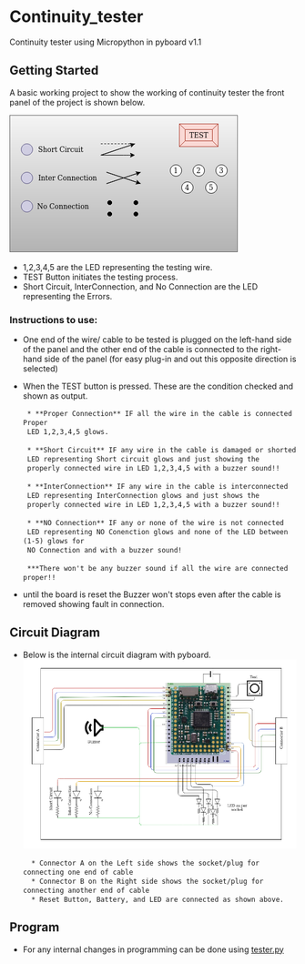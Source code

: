 # Continuity_tester
Continuity tester using Micropython in pyboard v1.1

## Getting Started
A basic working project to show the working of continuity tester
the front panel of the project is shown below.

![](https://github.com/santoshkrishnanr/Continuity_tester/blob/main/Front_Panel.png)

* 1,2,3,4,5 are the LED representing the testing wire.
* TEST Button initiates the testing process.
* Short Circuit, InterConnection, and No Connection are the LED representing the Errors.
 
### Instructions to use:

 * One end of the  wire/ cable to be tested is plugged on the left-hand side of the panel
 and the other end of the cable is connected to the right-hand side of the panel (for easy plug-in and out this opposite direction is selected)
 * When the TEST button is pressed. These are the condition checked and shown as output.
 
        * **Proper Connection** IF all the wire in the cable is connected Proper 
        LED 1,2,3,4,5 glows.
        
        * **Short Circuit** IF any wire in the cable is damaged or shorted 
        LED representing Short circuit glows and just showing the
        properly connected wire in LED 1,2,3,4,5 with a buzzer sound!!
        
        * **InterConnection** IF any wire in the cable is interconnected 
        LED representing InterConnection glows and just shows the 
        properly connected wire in LED 1,2,3,4,5 with a buzzer sound!!
        
        * **NO Connection** IF any or none of the wire is not connected 
        LED representing NO Conenction glows and none of the LED between (1-5) glows for 
        NO Connection and with a buzzer sound!
        
        ***There won't be any buzzer sound if all the wire are connected proper!!

 * until the board is reset the Buzzer won't stops even after the cable is removed showing fault in connection.

## Circuit Diagram 

* Below is the internal circuit diagram with pyboard.
 ![](https://github.com/santoshkrishnanr/Continuity_tester/blob/main/CircuitDiagram.png)
 
        * Connector A on the Left side shows the socket/plug for connecting one end of cable 
        * Connector B on the Right side shows the socket/plug for connecting another end of cable
        * Reset Button, Battery, and LED are connected as shown above.
    
## Program
    
* For any internal changes in programming can be done using [tester.py](https://github.com/santoshkrishnanr/Continuity_tester/blob/main/tester.py)
 
        
 

